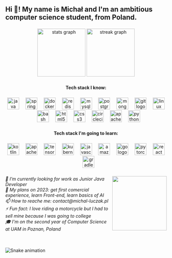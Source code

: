 <h2 align="left">Hi 👋! My name is Michał and I'm an ambitious computer science student, from Poland.</h2>

###

<div align="center">
  <img src="https://github-readme-stats.vercel.app/api?username=TAI5ON&hide_title=false&hide_rank=true&show_icons=true&include_all_commits=true&count_private=true&disable_animations=false&theme=dark&locale=en&hide_border=false" height="150" alt="stats graph"  />
  <img src="https://streak-stats.demolab.com?user=TAI5ON&locale=en&mode=daily&theme=dark&hide_border=false&border_radius=12&date_format=j M[ Y]" height="150" alt="streak graph"  />
</div>

###

<h4 align="center">Tech stack I know:</h4>

###

<div align="center">
  <img src="https://cdn.jsdelivr.net/gh/devicons/devicon/icons/java/java-original.svg" height="37" alt="java logo"  />
  <img width="12" />
  <img src="https://cdn.jsdelivr.net/gh/devicons/devicon/icons/spring/spring-original.svg" height="37" alt="spring logo"  />
  <img width="12" />
  <img src="https://cdn.simpleicons.org/docker/2496ED" height="37" alt="docker logo"  />
  <img width="12" />
  <img src="https://cdn.jsdelivr.net/gh/devicons/devicon/icons/redis/redis-original-wordmark.svg" height="37" alt="redis logo"  />
  <img width="12" />
  <img src="https://cdn.jsdelivr.net/gh/devicons/devicon/icons/mysql/mysql-original-wordmark.svg" height="37" alt="mysql logo"  />
  <img width="12" />
  <img src="https://cdn.jsdelivr.net/gh/devicons/devicon/icons/postgresql/postgresql-plain-wordmark.svg" height="37" alt="postgresql logo"  />
  <img width="12" />
  <img src="https://cdn.jsdelivr.net/gh/devicons/devicon/icons/mongodb/mongodb-plain-wordmark.svg" height="37" alt="mongodb logo"  />
  <img width="12" />
  <img src="https://cdn.jsdelivr.net/gh/devicons/devicon/icons/git/git-original.svg" height="37" alt="git logo"  />
  <img width="12" />
  <img src="https://cdn.jsdelivr.net/gh/devicons/devicon/icons/linux/linux-original.svg" height="37" alt="linux logo"  />
  <img width="12" />
  <img src="https://cdn.simpleicons.org/gnubash/4EAA25" height="37" alt="bash logo"  />
  <img width="12" />
  <img src="https://cdn.jsdelivr.net/gh/devicons/devicon/icons/html5/html5-original.svg" height="37" alt="html5 logo"  />
  <img width="12" />
  <img src="https://cdn.jsdelivr.net/gh/devicons/devicon/icons/css3/css3-original.svg" height="37" alt="css3 logo"  />
  <img width="12" />
  <img src="https://cdn.jsdelivr.net/gh/devicons/devicon/icons/circleci/circleci-plain-wordmark.svg" height="37" alt="circleci logo"  />
  <img width="12" />
  <img src="https://cdn.simpleicons.org/apachemaven/C71A36" height="37" alt="apachemaven logo"  />
  <img width="12" />
  <img src="https://cdn.jsdelivr.net/gh/devicons/devicon/icons/python/python-original.svg" height="37" alt="python logo"  />
</div>

###

<h4 align="center">Tech stack I'm going to learn:</h4>

###

<div align="center">
  <img src="https://cdn.jsdelivr.net/gh/devicons/devicon/icons/kotlin/kotlin-original.svg" height="37" alt="kotlin logo"  />
  <img width="12" />
  <img src="https://cdn.jsdelivr.net/gh/devicons/devicon/icons/apachekafka/apachekafka-original.svg" height="37" alt="apachekafka logo"  />
  <img width="12" />
  <img src="https://cdn.jsdelivr.net/gh/devicons/devicon/icons/tensorflow/tensorflow-original.svg" height="37" alt="tensorflow logo"  />
  <img width="12" />
  <img src="https://cdn.jsdelivr.net/gh/devicons/devicon/icons/kubernetes/kubernetes-plain.svg" height="37" alt="kubernetes logo"  />
  <img width="12" />
  <img src="https://cdn.simpleicons.org/javascript/F7DF1E" height="37" alt="javascript logo"  />
  <img width="12" />
  <img src="https://cdn.simpleicons.org/amazonaws/232F3E" height="37" alt="amazonwebservices logo"  />
  <img width="12" />
  <img src="https://cdn.simpleicons.org/go/00ADD8" height="37" alt="go logo"  />
  <img width="12" />
  <img src="https://cdn.simpleicons.org/pytorch/EE4C2C" height="37" alt="pytorch logo"  />
  <img width="12" />
  <img src="https://cdn.jsdelivr.net/gh/devicons/devicon/icons/react/react-original.svg" height="37" alt="react logo"  />
  <img width="12" />
  <img src="https://cdn.jsdelivr.net/gh/devicons/devicon/icons/gradle/gradle-plain.svg" height="37" alt="gradle logo"  />
</div>

###

<img align="right" height="170" src="https://raw.githubusercontent.com/gist/patevs/b007a0e98fb216438d4cbf559fac4166/raw/88f20c9d749d756be63f22b09f3c4ac570bc5101/programming.gif"  />

###

<h6 align="left">🤔 I’m currently looking for work as Junior Java Developer <br>📅 My plans on 2023: get first comercial experience, learn Front-end, learn basics of AI<br>📫 How to reache me: contact@michal-luczak.pl<br>⚡ Fun fact: I love riding a motorcycle but I had to sell mine because I was going to college<br>🎓 I'm on the second year of Computer Science at UAM in Poznan, Poland</h6>

###

<br clear="both">

<img src="https://raw.githubusercontent.com/TAI5ON/TAI5ON/output/snake.svg" alt="Snake animation" />

###
